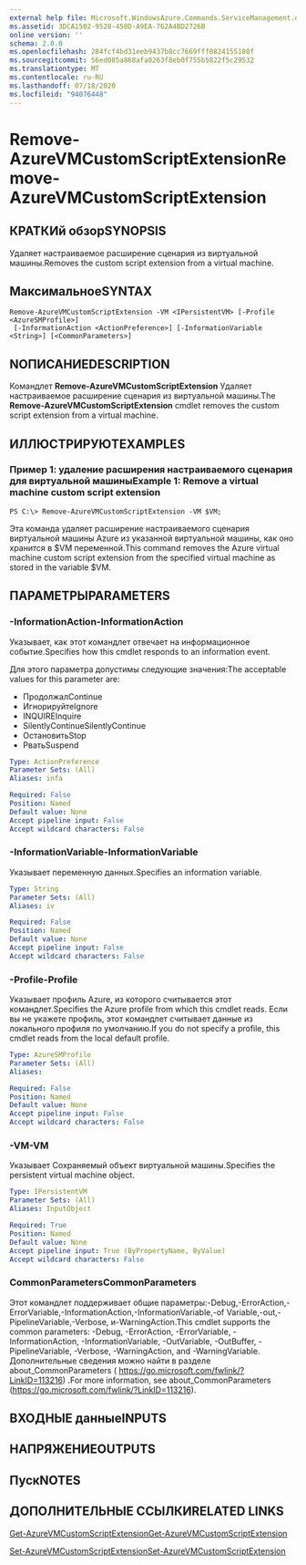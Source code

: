 ```yaml
---
external help file: Microsoft.WindowsAzure.Commands.ServiceManagement.dll-Help.xml
ms.assetid: 3DCA1502-9528-458D-A9EA-762A4BD2726B
online version: ''
schema: 2.0.0
ms.openlocfilehash: 284fcf4bd31eeb9437b8cc7669fff0824155180f
ms.sourcegitcommit: 56ed085a868afa8263f8eb0f755b5822f5c29532
ms.translationtype: MT
ms.contentlocale: ru-RU
ms.lasthandoff: 07/18/2020
ms.locfileid: "94076448"
---
```

# <span data-ttu-id="57e81-101">Remove-AzureVMCustomScriptExtension</span><span class="sxs-lookup"><span data-stu-id="57e81-101">Remove-AzureVMCustomScriptExtension</span></span>

## <span data-ttu-id="57e81-102">КРАТКИй обзор</span><span class="sxs-lookup"><span data-stu-id="57e81-102">SYNOPSIS</span></span>
<span data-ttu-id="57e81-103">Удаляет настраиваемое расширение сценария из виртуальной машины.</span><span class="sxs-lookup"><span data-stu-id="57e81-103">Removes the custom script extension from a virtual machine.</span></span>

## <span data-ttu-id="57e81-104">Максимальное</span><span class="sxs-lookup"><span data-stu-id="57e81-104">SYNTAX</span></span>

```
Remove-AzureVMCustomScriptExtension -VM <IPersistentVM> [-Profile <AzureSMProfile>]
 [-InformationAction <ActionPreference>] [-InformationVariable <String>] [<CommonParameters>]
```

## <span data-ttu-id="57e81-105">NОПИСАНИЕ</span><span class="sxs-lookup"><span data-stu-id="57e81-105">DESCRIPTION</span></span>
<span data-ttu-id="57e81-106">Командлет **Remove-AzureVMCustomScriptExtension** Удаляет настраиваемое расширение сценария из виртуальной машины.</span><span class="sxs-lookup"><span data-stu-id="57e81-106">The **Remove-AzureVMCustomScriptExtension** cmdlet removes the custom script extension from a virtual machine.</span></span>

## <span data-ttu-id="57e81-107">ИЛЛЮСТРИРУЮТ</span><span class="sxs-lookup"><span data-stu-id="57e81-107">EXAMPLES</span></span>

### <span data-ttu-id="57e81-108">Пример 1: удаление расширения настраиваемого сценария для виртуальной машины</span><span class="sxs-lookup"><span data-stu-id="57e81-108">Example 1: Remove a virtual machine custom script extension</span></span>
```
PS C:\> Remove-AzureVMCustomScriptExtension -VM $VM;
```

<span data-ttu-id="57e81-109">Эта команда удаляет расширение настраиваемого сценария виртуальной машины Azure из указанной виртуальной машины, как оно хранится в $VM переменной.</span><span class="sxs-lookup"><span data-stu-id="57e81-109">This command removes the Azure virtual machine custom script extension from the specified virtual machine as stored in the variable $VM.</span></span>

## <span data-ttu-id="57e81-110">ПАРАМЕТРЫ</span><span class="sxs-lookup"><span data-stu-id="57e81-110">PARAMETERS</span></span>

### <span data-ttu-id="57e81-111">-InformationAction</span><span class="sxs-lookup"><span data-stu-id="57e81-111">-InformationAction</span></span>
<span data-ttu-id="57e81-112">Указывает, как этот командлет отвечает на информационное событие.</span><span class="sxs-lookup"><span data-stu-id="57e81-112">Specifies how this cmdlet responds to an information event.</span></span>

<span data-ttu-id="57e81-113">Для этого параметра допустимы следующие значения:</span><span class="sxs-lookup"><span data-stu-id="57e81-113">The acceptable values for this parameter are:</span></span>

- <span data-ttu-id="57e81-114">Продолжал</span><span class="sxs-lookup"><span data-stu-id="57e81-114">Continue</span></span>
- <span data-ttu-id="57e81-115">Игнорируйте</span><span class="sxs-lookup"><span data-stu-id="57e81-115">Ignore</span></span>
- <span data-ttu-id="57e81-116">INQUIRE</span><span class="sxs-lookup"><span data-stu-id="57e81-116">Inquire</span></span>
- <span data-ttu-id="57e81-117">SilentlyContinue</span><span class="sxs-lookup"><span data-stu-id="57e81-117">SilentlyContinue</span></span>
- <span data-ttu-id="57e81-118">Остановить</span><span class="sxs-lookup"><span data-stu-id="57e81-118">Stop</span></span>
- <span data-ttu-id="57e81-119">Рвать</span><span class="sxs-lookup"><span data-stu-id="57e81-119">Suspend</span></span>

```yaml
Type: ActionPreference
Parameter Sets: (All)
Aliases: infa

Required: False
Position: Named
Default value: None
Accept pipeline input: False
Accept wildcard characters: False
```

### <span data-ttu-id="57e81-120">-InformationVariable</span><span class="sxs-lookup"><span data-stu-id="57e81-120">-InformationVariable</span></span>
<span data-ttu-id="57e81-121">Указывает переменную данных.</span><span class="sxs-lookup"><span data-stu-id="57e81-121">Specifies an information variable.</span></span>

```yaml
Type: String
Parameter Sets: (All)
Aliases: iv

Required: False
Position: Named
Default value: None
Accept pipeline input: False
Accept wildcard characters: False
```

### <span data-ttu-id="57e81-122">-Profile</span><span class="sxs-lookup"><span data-stu-id="57e81-122">-Profile</span></span>
<span data-ttu-id="57e81-123">Указывает профиль Azure, из которого считывается этот командлет.</span><span class="sxs-lookup"><span data-stu-id="57e81-123">Specifies the Azure profile from which this cmdlet reads.</span></span>
<span data-ttu-id="57e81-124">Если вы не укажете профиль, этот командлет считывает данные из локального профиля по умолчанию.</span><span class="sxs-lookup"><span data-stu-id="57e81-124">If you do not specify a profile, this cmdlet reads from the local default profile.</span></span>

```yaml
Type: AzureSMProfile
Parameter Sets: (All)
Aliases: 

Required: False
Position: Named
Default value: None
Accept pipeline input: False
Accept wildcard characters: False
```

### <span data-ttu-id="57e81-125">-VM</span><span class="sxs-lookup"><span data-stu-id="57e81-125">-VM</span></span>
<span data-ttu-id="57e81-126">Указывает Сохраняемый объект виртуальной машины.</span><span class="sxs-lookup"><span data-stu-id="57e81-126">Specifies the persistent virtual machine object.</span></span>

```yaml
Type: IPersistentVM
Parameter Sets: (All)
Aliases: InputObject

Required: True
Position: Named
Default value: None
Accept pipeline input: True (ByPropertyName, ByValue)
Accept wildcard characters: False
```

### <span data-ttu-id="57e81-127">CommonParameters</span><span class="sxs-lookup"><span data-stu-id="57e81-127">CommonParameters</span></span>
<span data-ttu-id="57e81-128">Этот командлет поддерживает общие параметры:-Debug,-ErrorAction,-ErrorVariable,-InformationAction,-InformationVariable,-of Variable,-out,-PipelineVariable,-Verbose, и-WarningAction.</span><span class="sxs-lookup"><span data-stu-id="57e81-128">This cmdlet supports the common parameters: -Debug, -ErrorAction, -ErrorVariable, -InformationAction, -InformationVariable, -OutVariable, -OutBuffer, -PipelineVariable, -Verbose, -WarningAction, and -WarningVariable.</span></span> <span data-ttu-id="57e81-129">Дополнительные сведения можно найти в разделе about_CommonParameters ( https://go.microsoft.com/fwlink/?LinkID=113216) .</span><span class="sxs-lookup"><span data-stu-id="57e81-129">For more information, see about_CommonParameters (https://go.microsoft.com/fwlink/?LinkID=113216).</span></span>

## <span data-ttu-id="57e81-130">ВХОДНЫЕ данные</span><span class="sxs-lookup"><span data-stu-id="57e81-130">INPUTS</span></span>

## <span data-ttu-id="57e81-131">НАПРЯЖЕНИЕ</span><span class="sxs-lookup"><span data-stu-id="57e81-131">OUTPUTS</span></span>

## <span data-ttu-id="57e81-132">Пуск</span><span class="sxs-lookup"><span data-stu-id="57e81-132">NOTES</span></span>

## <span data-ttu-id="57e81-133">ДОПОЛНИТЕЛЬНЫЕ ССЫЛКИ</span><span class="sxs-lookup"><span data-stu-id="57e81-133">RELATED LINKS</span></span>

[<span data-ttu-id="57e81-134">Get-AzureVMCustomScriptExtension</span><span class="sxs-lookup"><span data-stu-id="57e81-134">Get-AzureVMCustomScriptExtension</span></span>](./Get-AzureVMCustomScriptExtension.md)

[<span data-ttu-id="57e81-135">Set-AzureVMCustomScriptExtension</span><span class="sxs-lookup"><span data-stu-id="57e81-135">Set-AzureVMCustomScriptExtension</span></span>](./Set-AzureVMCustomScriptExtension.md)


